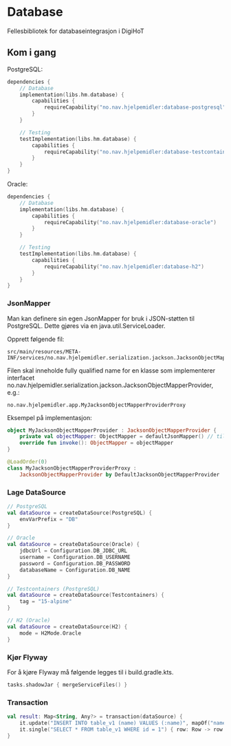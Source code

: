# Database

Fellesbibliotek for databaseintegrasjon i DigiHoT

## Kom i gang

PostgreSQL:

```kotlin
dependencies {
    // Database
    implementation(libs.hm.database) {
        capabilities {
            requireCapability("no.nav.hjelpemidler:database-postgresql")
        }
    }

    // Testing
    testImplementation(libs.hm.database) {
        capabilities {
            requireCapability("no.nav.hjelpemidler:database-testcontainers")
        }
    }
}
```

Oracle:

```kotlin
dependencies {
    // Database
    implementation(libs.hm.database) {
        capabilities {
            requireCapability("no.nav.hjelpemidler:database-oracle")
        }
    }

    // Testing
    testImplementation(libs.hm.database) {
        capabilities {
            requireCapability("no.nav.hjelpemidler:database-h2")
        }
    }
}
```

### JsonMapper

Man kan definere sin egen JsonMapper for bruk i JSON-støtten til PostgreSQL. Dette gjøres via
en java.util.ServiceLoader.

Opprett følgende fil:

```text
src/main/resources/META-INF/services/no.nav.hjelpemidler.serialization.jackson.JacksonObjectMapperProvider
```

Filen skal inneholde fully qualified name for en klasse som implementerer interfacet
no.nav.hjelpemidler.serialization.jackson.JacksonObjectMapperProvider, e.g.:

```text
no.nav.hjelpemidler.app.MyJacksonObjectMapperProviderProxy
```

Eksempel på implementasjon:

```kotlin
object MyJacksonObjectMapperProvider : JacksonObjectMapperProvider {
    private val objectMapper: ObjectMapper = defaultJsonMapper() // tilpass ObjectMapper her
    override fun invoke(): ObjectMapper = objectMapper
}

@LoadOrder(0)
class MyJacksonObjectMapperProviderProxy :
    JacksonObjectMapperProvider by DefaultJacksonObjectMapperProvider
```

### Lage DataSource

```kotlin
// PostgreSQL
val dataSource = createDataSource(PostgreSQL) {
    envVarPrefix = "DB"
}

// Oracle
val dataSource = createDataSource(Oracle) {
    jdbcUrl = Configuration.DB_JDBC_URL
    username = Configuration.DB_USERNAME
    password = Configuration.DB_PASSWORD
    databaseName = Configuration.DB_NAME
}

// Testcontainers (PostgreSQL)
val dataSource = createDataSource(Testcontainers) {
    tag = "15-alpine"
}

// H2 (Oracle)
val dataSource = createDataSource(H2) {
    mode = H2Mode.Oracle
}
```

### Kjør Flyway

For å kjøre Flyway må følgende legges til i build.gradle.kts.

```kotlin
tasks.shadowJar { mergeServiceFiles() }
```

### Transaction

```kotlin
val result: Map<String, Any?> = transaction(dataSource) {
    it.update("INSERT INTO table_v1 (name) VALUES (:name)", mapOf("name" to "test"))
    it.single("SELECT * FROM table_v1 WHERE id = 1") { row: Row -> row.toMap() }
}
```
